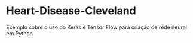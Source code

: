# Heart-Disease-Cleveland

Exemplo sobre o uso do Keras e Tensor Flow para criação de rede neural em Python
